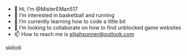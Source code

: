 - 👋 Hi, I’m @MisterEMan517
- 👀 I’m interested in basketball and running
- 🌱 I’m currently learning how to code a little bit
- 💞️ I’m looking to collaborate on how to find unblocked game websites
- 📫 How to reach me is elijahsonner@outlook.com


skibidi
<!---
MisterEMan517/MisterEMan517 is a ✨ special ✨ repository because its `README.md` (this file) appears on your GitHub profile.
You can click the Preview link to take a look at your changes.
--->
